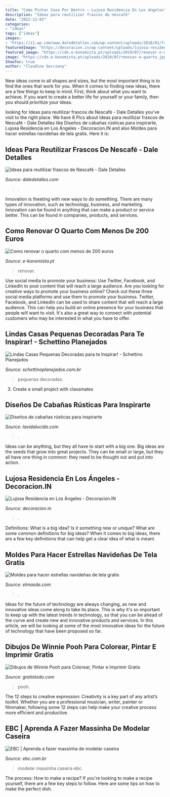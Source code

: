 ```yaml
---
title: "Como Pintar Casa Por Dentro ~ Lujosa Residencia En Los ángeles"
description: "Ideas para reutilizar frascos de nescafé"
date: "2022-12-03"
categories:
- "ideas"
tags: ["ideas"]
images:
- "https://i1.wp.com/www.daledetalles.com/wp-content/uploads/2018/01/frascos-de-nescafe-decorados9.jpg?resize=640%2C480"
featuredImage: "https://decoracion.in/wp-content/uploads/lujosa-residencia-los-angeles-17.jpg"
featured_image: "https://cdn.e-konomista.pt/uploads/2019/07/renovar-o-quarto.jpg"
image: "https://cdn.e-konomista.pt/uploads/2019/07/renovar-o-quarto.jpg"
ShowToc: true
author: "Claudine Gorczany"
---
```



New ideas come in all shapes and sizes, but the most important thing is to find the ones that work for you. When it comes to finding new ideas, there are a few things to keep in mind. First, think about what you want to achieve. If you want to create a better life for yourself or your family, then you should prioritize your ideas.

	

		
looking for Ideas para reutilizar frascos de Nescafé - Dale Detalles you've visit to the right place. We have 8 Pics about Ideas para reutilizar frascos de Nescafé - Dale Detalles like Diseños de cabañas rústicas para inspirarte, Lujosa Residencia en Los Ángeles - Decoracion.IN and also Moldes para hacer estrellas navideñas de tela gratis. Here it is:
		
    
## Ideas Para Reutilizar Frascos De Nescafé - Dale Detalles

<img loading=lazy src="https://i1.wp.com/www.daledetalles.com/wp-content/uploads/2018/01/frascos-de-nescafe-decorados9.jpg?resize=640%2C480" onerror="this.onerror=null;this.src='https://tse1.mm.bing.net/th?id=OIP.4ukMu2HsznFSuIq7Fv1u2AHaFj&amp;pid=15.1';" alt="Ideas para reutilizar frascos de Nescafé - Dale Detalles">

_Source: daledetalles.com_

>. 

	

Innovation is theeting with new ways to do something. There are many types of innovation, such as technology, business, and marketing. Innovation can be found in anything that can make a product or service better. This can be found in companies, products, and services.

    
## Como Renovar O Quarto Com Menos De 200 Euros

<img loading=lazy src="https://cdn.e-konomista.pt/uploads/2019/07/renovar-o-quarto.jpg" onerror="this.onerror=null;this.src='https://tse4.mm.bing.net/th?id=OIP.o8n3PVHuGSMvvvJwXcEdRwHaHa&amp;pid=15.1';" alt="Como renovar o quarto com menos de 200 euros">

_Source: e-konomista.pt_

>renovar. 

	

Use social media to promote your business: Use Twitter, Facebook, and LinkedIn to post content that will reach a large audience.
Are you looking for creative ways to promote your business online? Check out these three social media platforms and use them to promote your business. Twitter, Facebook, and LinkedIn can be used to share content that will reach a large audience. This can help you build an online presence for your business that people will want to visit. It's also a great way to connect with potential customers who may be interested in what you have to offer.

    
## Lindas Casas Pequenas Decoradas Para Te Inspirar! - Schettino Planejados

<img loading=lazy src="http://schettinoplanejados.com.br/wp-content/uploads/2018/10/sala-com-iluminacao-interna-pequena-o-de-casa-lojas-veneza.png" onerror="this.onerror=null;this.src='https://tse2.mm.bing.net/th?id=OIP.voIfP4fdm2zMxG7xChxUiAHaJ5&amp;pid=15.1';" alt="Lindas Casas Pequenas Decoradas para te Inspirar! - Schettino Planejados">

_Source: schettinoplanejados.com.br_

>pequenas decoradas. 

	

3. Create a small project with classmates

    
## Diseños De Cabañas Rústicas Para Inspirarte

<img loading=lazy src="https://www.lavidalucida.com/wp-content/uploads/2016/02/muebles-antiguos-también-forman-parte-del-diseño-de-las-casas-o-cabañas-rusticas.jpg" onerror="this.onerror=null;this.src='https://tse1.mm.bing.net/th?id=OIP.5xsXlZyPlSQOCQoY0634RAHaKX&amp;pid=15.1';" alt="Diseños de cabañas rústicas para inspirarte">

_Source: lavidalucida.com_

>. 

	

Ideas can be anything, but they all have to start with a big one. Big ideas are the seeds that grow into great projects. They can be small or large, but they all have one thing in common: they need to be thought out and put into action.

    
## Lujosa Residencia En Los Ángeles - Decoracion.IN

<img loading=lazy src="https://decoracion.in/wp-content/uploads/lujosa-residencia-los-angeles-17.jpg" onerror="this.onerror=null;this.src='https://tse3.mm.bing.net/th?id=OIP.U62dFfXIYPXGryjlgb0AqgHaE9&amp;pid=15.1';" alt="Lujosa Residencia en Los Ángeles - Decoracion.IN">

_Source: decoracion.in_

>. 

	

Definitions: What is a big idea? Is it something new or unique? What are some common definitions for big ideas?
When it comes to big ideas, there are a few key definitions that can help get a clear idea of what is meant.

    
## Moldes Para Hacer Estrellas Navideñas De Tela Gratis

<img loading=lazy src="http://elmasde.com/wp-content/uploads/2015/11/Moldes-para-hacer-estrellas-navideñas-de-tela-gratis05.jpg" onerror="this.onerror=null;this.src='https://tse3.mm.bing.net/th?id=OIP.0V22W8i3MTaRpyxwxHzRowHaLF&amp;pid=15.1';" alt="Moldes para hacer estrellas navideñas de tela gratis">

_Source: elmasde.com_

>. 

	

Ideas for the future of technology are always changing, as new and innovative ideas come along to take its place. This is why it's so important to keep up with the latest trends in technology, so that you can be ahead of the curve and create new and innovative products and services. In this article, we will be looking at some of the most innovative ideas for the future of technology that have been proposed so far.

    
## Dibujos De Winnie Pooh Para Colorear, Pintar E Imprimir Gratis

<img loading=lazy src="https://www.gratistodo.com/wp-content/uploads/2017/03/Dibujos-de-Winnie-Pooh-para-colorear-4-775x1200.jpg" onerror="this.onerror=null;this.src='https://tse2.mm.bing.net/th?id=OIP.d-rlkUJkzEcUm6-KZfs3wQHaLd&amp;pid=15.1';" alt="Dibujos de Winnie Pooh para Colorear, Pintar e Imprimir Gratis">

_Source: gratistodo.com_

>pooh. 

	

The 12 steps to creative expression:
Creativity is a key part of any artist’s toolkit. Whether you are a professional musician, writer, painter or filmmaker, following some 12 steps can help make your creative process more efficient and productive.

    
## EBC | Aprenda A Fazer Massinha De Modelar Caseira

<img loading=lazy src="http://www.ebc.com.br/sites/_portalebc2014/files/atoms_image/8919917790_b680f430a5_b.jpg" onerror="this.onerror=null;this.src='https://tse4.mm.bing.net/th?id=OIP.QsT8yic294aeyGHC9nTseAHaJ4&amp;pid=15.1';" alt="EBC | Aprenda a fazer massinha de modelar caseira">

_Source: ebc.com.br_

>modelar massinha caseira ebc. 

	

The process: How to make a recipe?
If you're looking to make a recipe yourself, there are a few key steps to follow. Here are some tips on how to make the perfect dish.

